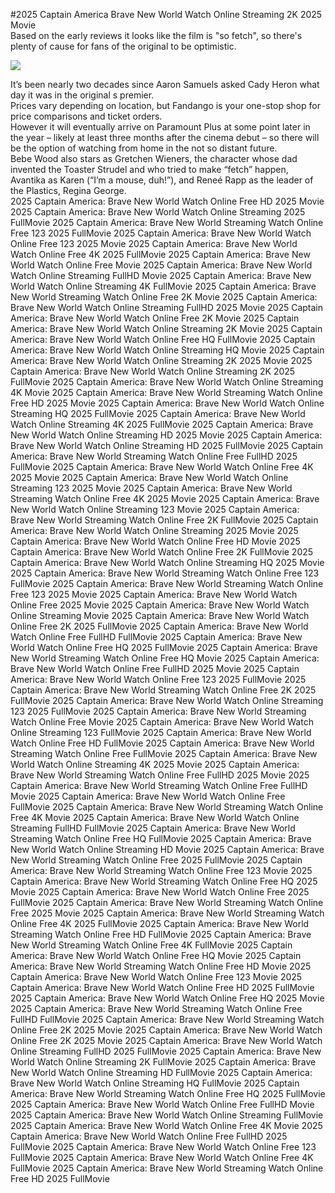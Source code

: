 #2025 Captain America Brave New World Watch Online Streaming 2K 2025 Movie  
Based on the early reviews it looks like the film is "so fetch", so there's plenty of cause for fans of the original to be optimistic.  
  
[![](https://i.imgur.com/qSNzIqt.png)](https://movie.rssnews.media/cHyUuyo.php)  
  
It’s been nearly two decades since Aaron Samuels asked Cady Heron what day it was in the original s premier.  
Prices vary depending on location, but Fandango is your one-stop shop for price comparisons and ticket orders.  
However it will eventually arrive on Paramount Plus at some point later in the year – likely at least three months after the cinema debut – so there will be the option of watching from home in the not so distant future.  
Bebe Wood also stars as Gretchen Wieners, the character whose dad invented the Toaster Strudel and who tried to make “fetch” happen, Avantika as Karen (“I’m a mouse, duh!”), and Reneé Rapp as the leader of the Plastics, Regina George.  
2025 Captain America: Brave New World Watch Online Free HD 2025 Movie
2025 Captain America: Brave New World Watch Online Streaming 2025 FullMovie
2025 Captain America: Brave New World Streaming Watch Online Free 123 2025 FullMovie
2025 Captain America: Brave New World Watch Online Free 123 2025 Movie
2025 Captain America: Brave New World Watch Online Free 4K 2025 FullMovie
2025 Captain America: Brave New World Watch Online Free Movie
2025 Captain America: Brave New World Watch Online Streaming FullHD Movie
2025 Captain America: Brave New World Watch Online Streaming 4K FullMovie
2025 Captain America: Brave New World Streaming Watch Online Free 2K Movie
2025 Captain America: Brave New World Watch Online Streaming FullHD 2025 Movie
2025 Captain America: Brave New World Watch Online Free 2K Movie
2025 Captain America: Brave New World Watch Online Streaming 2K Movie
2025 Captain America: Brave New World Watch Online Free HQ FullMovie
2025 Captain America: Brave New World Watch Online Streaming HQ Movie
2025 Captain America: Brave New World Watch Online Streaming 2K 2025 Movie
2025 Captain America: Brave New World Watch Online Streaming 2K 2025 FullMovie
2025 Captain America: Brave New World Watch Online Streaming 4K Movie
2025 Captain America: Brave New World Streaming Watch Online Free HD 2025 Movie
2025 Captain America: Brave New World Watch Online Streaming HQ 2025 FullMovie
2025 Captain America: Brave New World Watch Online Streaming 4K 2025 FullMovie
2025 Captain America: Brave New World Watch Online Streaming HD 2025 Movie
2025 Captain America: Brave New World Watch Online Streaming HD 2025 FullMovie
2025 Captain America: Brave New World Streaming Watch Online Free FullHD 2025 FullMovie
2025 Captain America: Brave New World Watch Online Free 4K 2025 Movie
2025 Captain America: Brave New World Watch Online Streaming 123 2025 Movie
2025 Captain America: Brave New World Streaming Watch Online Free 4K 2025 Movie
2025 Captain America: Brave New World Watch Online Streaming 123 Movie
2025 Captain America: Brave New World Streaming Watch Online Free 2K FullMovie
2025 Captain America: Brave New World Watch Online Streaming 2025 Movie
2025 Captain America: Brave New World Watch Online Free HD Movie
2025 Captain America: Brave New World Watch Online Free 2K FullMovie
2025 Captain America: Brave New World Watch Online Streaming HQ 2025 Movie
2025 Captain America: Brave New World Streaming Watch Online Free 123 FullMovie
2025 Captain America: Brave New World Streaming Watch Online Free 123 2025 Movie
2025 Captain America: Brave New World Watch Online Free 2025 Movie
2025 Captain America: Brave New World Watch Online Streaming Movie
2025 Captain America: Brave New World Watch Online Free 2K 2025 FullMovie
2025 Captain America: Brave New World Watch Online Free FullHD FullMovie
2025 Captain America: Brave New World Watch Online Free HQ 2025 FullMovie
2025 Captain America: Brave New World Streaming Watch Online Free HQ Movie
2025 Captain America: Brave New World Watch Online Free FullHD 2025 Movie
2025 Captain America: Brave New World Watch Online Free 123 2025 FullMovie
2025 Captain America: Brave New World Streaming Watch Online Free 2K 2025 FullMovie
2025 Captain America: Brave New World Watch Online Streaming 123 2025 FullMovie
2025 Captain America: Brave New World Streaming Watch Online Free Movie
2025 Captain America: Brave New World Watch Online Streaming 123 FullMovie
2025 Captain America: Brave New World Watch Online Free HD FullMovie
2025 Captain America: Brave New World Streaming Watch Online Free FullMovie
2025 Captain America: Brave New World Watch Online Streaming 4K 2025 Movie
2025 Captain America: Brave New World Streaming Watch Online Free FullHD 2025 Movie
2025 Captain America: Brave New World Streaming Watch Online Free FullHD Movie
2025 Captain America: Brave New World Watch Online Free FullMovie
2025 Captain America: Brave New World Streaming Watch Online Free 4K Movie
2025 Captain America: Brave New World Watch Online Streaming FullHD FullMovie
2025 Captain America: Brave New World Streaming Watch Online Free HQ FullMovie
2025 Captain America: Brave New World Watch Online Streaming HD Movie
2025 Captain America: Brave New World Streaming Watch Online Free 2025 FullMovie
2025 Captain America: Brave New World Streaming Watch Online Free 123 Movie
2025 Captain America: Brave New World Streaming Watch Online Free HQ 2025 Movie
2025 Captain America: Brave New World Watch Online Free 2025 FullMovie
2025 Captain America: Brave New World Streaming Watch Online Free 2025 Movie
2025 Captain America: Brave New World Streaming Watch Online Free 4K 2025 FullMovie
2025 Captain America: Brave New World Streaming Watch Online Free HD FullMovie
2025 Captain America: Brave New World Streaming Watch Online Free 4K FullMovie
2025 Captain America: Brave New World Watch Online Free HQ Movie
2025 Captain America: Brave New World Streaming Watch Online Free HD Movie
2025 Captain America: Brave New World Watch Online Free 123 Movie
2025 Captain America: Brave New World Watch Online Free HD 2025 FullMovie
2025 Captain America: Brave New World Watch Online Free HQ 2025 Movie
2025 Captain America: Brave New World Streaming Watch Online Free FullHD FullMovie
2025 Captain America: Brave New World Streaming Watch Online Free 2K 2025 Movie
2025 Captain America: Brave New World Watch Online Free 2K 2025 Movie
2025 Captain America: Brave New World Watch Online Streaming FullHD 2025 FullMovie
2025 Captain America: Brave New World Watch Online Streaming 2K FullMovie
2025 Captain America: Brave New World Watch Online Streaming HD FullMovie
2025 Captain America: Brave New World Watch Online Streaming HQ FullMovie
2025 Captain America: Brave New World Streaming Watch Online Free HQ 2025 FullMovie
2025 Captain America: Brave New World Watch Online Free FullHD Movie
2025 Captain America: Brave New World Watch Online Streaming FullMovie
2025 Captain America: Brave New World Watch Online Free 4K Movie
2025 Captain America: Brave New World Watch Online Free FullHD 2025 FullMovie
2025 Captain America: Brave New World Watch Online Free 123 FullMovie
2025 Captain America: Brave New World Watch Online Free 4K FullMovie
2025 Captain America: Brave New World Streaming Watch Online Free HD 2025 FullMovie